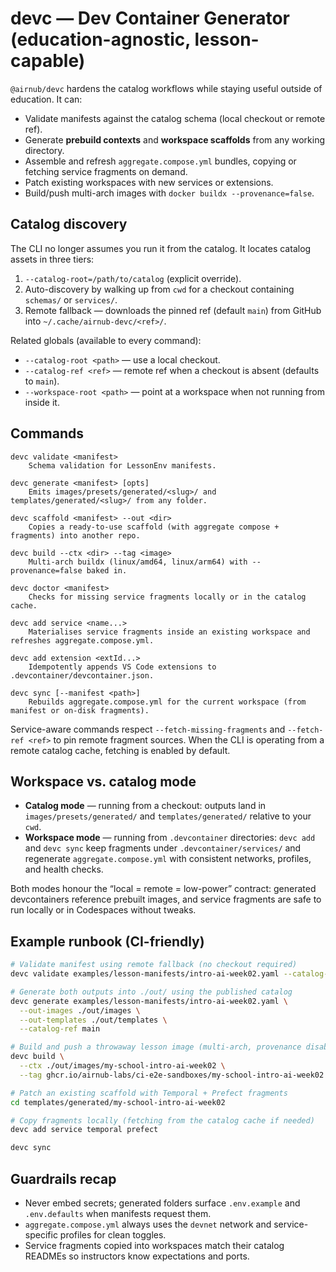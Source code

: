 # devc — Dev Container Generator (education-agnostic, lesson-capable)

`@airnub/devc` hardens the catalog workflows while staying useful outside of education. It can:

- Validate manifests against the catalog schema (local checkout or remote ref).
- Generate **prebuild contexts** and **workspace scaffolds** from any working directory.
- Assemble and refresh `aggregate.compose.yml` bundles, copying or fetching service fragments on demand.
- Patch existing workspaces with new services or extensions.
- Build/push multi-arch images with `docker buildx --provenance=false`.

## Catalog discovery

The CLI no longer assumes you run it from the catalog. It locates catalog assets in three tiers:

1. `--catalog-root=/path/to/catalog` (explicit override).
2. Auto-discovery by walking up from `cwd` for a checkout containing `schemas/` or `services/`.
3. Remote fallback — downloads the pinned ref (default `main`) from GitHub into `~/.cache/airnub-devc/<ref>/`.

Related globals (available to every command):

- `--catalog-root <path>` — use a local checkout.
- `--catalog-ref <ref>` — remote ref when a checkout is absent (defaults to `main`).
- `--workspace-root <path>` — point at a workspace when not running from inside it.

## Commands

```
devc validate <manifest>
    Schema validation for LessonEnv manifests.

devc generate <manifest> [opts]
    Emits images/presets/generated/<slug>/ and templates/generated/<slug>/ from any folder.

devc scaffold <manifest> --out <dir>
    Copies a ready-to-use scaffold (with aggregate compose + fragments) into another repo.

devc build --ctx <dir> --tag <image>
    Multi-arch buildx (linux/amd64, linux/arm64) with --provenance=false baked in.

devc doctor <manifest>
    Checks for missing service fragments locally or in the catalog cache.

devc add service <name...>
    Materialises service fragments inside an existing workspace and refreshes aggregate.compose.yml.

devc add extension <extId...>
    Idempotently appends VS Code extensions to .devcontainer/devcontainer.json.

devc sync [--manifest <path>]
    Rebuilds aggregate.compose.yml for the current workspace (from manifest or on-disk fragments).
```

Service-aware commands respect `--fetch-missing-fragments` and `--fetch-ref <ref>` to pin remote fragment sources. When the CLI is operating from a remote catalog cache, fetching is enabled by default.

## Workspace vs. catalog mode

- **Catalog mode** — running from a checkout: outputs land in `images/presets/generated/` and `templates/generated/` relative to your `cwd`.
- **Workspace mode** — running from `.devcontainer` directories: `devc add` and `devc sync` keep fragments under `.devcontainer/services/` and regenerate `aggregate.compose.yml` with consistent networks, profiles, and health checks.

Both modes honour the “local = remote = low-power” contract: generated devcontainers reference prebuilt images, and service fragments are safe to run locally or in Codespaces without tweaks.

## Example runbook (CI-friendly)

```bash
# Validate manifest using remote fallback (no checkout required)
devc validate examples/lesson-manifests/intro-ai-week02.yaml --catalog-ref main

# Generate both outputs into ./out/ using the published catalog
devc generate examples/lesson-manifests/intro-ai-week02.yaml \
  --out-images ./out/images \
  --out-templates ./out/templates \
  --catalog-ref main

# Build and push a throwaway lesson image (multi-arch, provenance disabled)
devc build \
  --ctx ./out/images/my-school-intro-ai-week02 \
  --tag ghcr.io/airnub-labs/ci-e2e-sandboxes/my-school-intro-ai-week02:ubuntu-24.04

# Patch an existing scaffold with Temporal + Prefect fragments
cd templates/generated/my-school-intro-ai-week02

# Copy fragments locally (fetching from the catalog cache if needed)
devc add service temporal prefect

devc sync
```

## Guardrails recap

- Never embed secrets; generated folders surface `.env.example` and `.env.defaults` when manifests request them.
- `aggregate.compose.yml` always uses the `devnet` network and service-specific profiles for clean toggles.
- Service fragments copied into workspaces match their catalog READMEs so instructors know expectations and ports.
